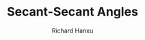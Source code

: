---
layout: lesson
title: Secant-Secant Angles
author: Richard Hanxu
parent: Circle Geometry
grand_parent: Geometry
video_id: cv0ceE7bTA8
nav_order: 3
---